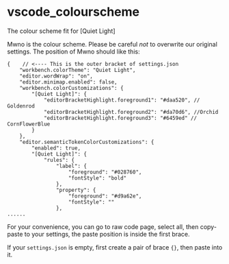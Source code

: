 # vscode_colourscheme
The colour scheme fit for [Quiet Light]

Mwno is the colour scheme. Please be careful *not* to overwrite our original settings.
The position of Mwno should like this:


```jsonc
{    // <---- This is the outer bracket of settings.json
    "workbench.colorTheme": "Quiet Light",
    "editor.wordWrap": "on",
    "editor.minimap.enabled": false,
    "workbench.colorCustomizations": {
        "[Quiet Light]": {
            "editorBracketHighlight.foreground1": "#daa520", // Goldenrod
            "editorBracketHighlight.foreground2": "#da70d6", //Orchid
            "editorBracketHighlight.foreground3": "#6459ed" // CornFlowerBlue
        }
    },
    "editor.semanticTokenColorCustomizations": {
        "enabled": true,
        "[Quiet Light]": {
            "rules": {
                "label": {
                    "foreground": "#028760",
                    "fontStyle": "bold"
                },
                "property": {
                    "foreground": "#d9a62e",
                    "fontStyle": ""
                },
......
```

For your convenience, you can go to raw code page, select all, then copy-paste to your settings,
the paste position is inside the first brace.

If your `settings.json` is empty, first create a pair of brace `{}`, then paste into it.
